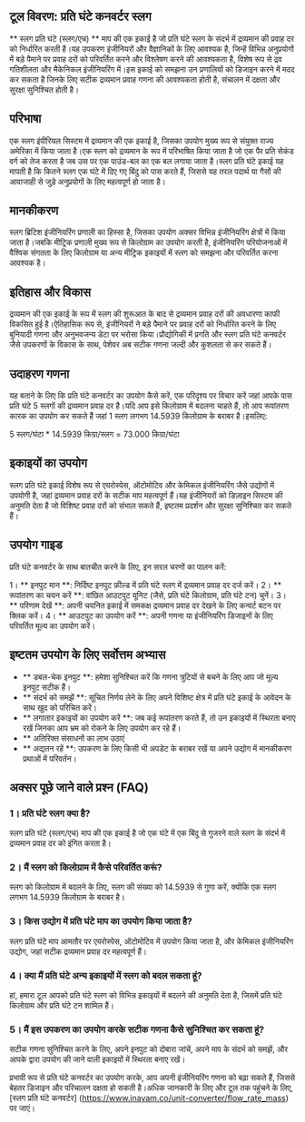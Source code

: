## टूल विवरण: प्रति घंटे कनवर्टर स्लग

** स्लग प्रति घंटे (स्लग/एच) ** माप की एक इकाई है जो प्रति घंटे स्लग के संदर्भ में द्रव्यमान की प्रवाह दर को निर्धारित करती है।यह उपकरण इंजीनियरों और वैज्ञानिकों के लिए आवश्यक है, जिन्हें विभिन्न अनुप्रयोगों में बड़े पैमाने पर प्रवाह दरों को परिवर्तित करने और विश्लेषण करने की आवश्यकता है, विशेष रूप से द्रव गतिशीलता और मैकेनिकल इंजीनियरिंग में।इस इकाई को समझना उन प्रणालियों को डिजाइन करने में मदद कर सकता है जिनके लिए सटीक द्रव्यमान प्रवाह गणना की आवश्यकता होती है, संचालन में दक्षता और सुरक्षा सुनिश्चित होती है।

## परिभाषा

एक स्लग इंपीरियल सिस्टम में द्रव्यमान की एक इकाई है, जिसका उपयोग मुख्य रूप से संयुक्त राज्य अमेरिका में किया जाता है।एक स्लग को द्रव्यमान के रूप में परिभाषित किया जाता है जो एक पैर प्रति सेकंड वर्ग को तेज करता है जब उस पर एक पाउंड-बल का एक बल लगाया जाता है।स्लग प्रति घंटे इकाई यह मापती है कि कितने स्लग एक घंटे में दिए गए बिंदु को पास करते हैं, जिससे यह तरल पदार्थ या गैसों की आवाजाही से जुड़े अनुप्रयोगों के लिए महत्वपूर्ण हो जाता है।

## मानकीकरण

स्लग ब्रिटिश इंजीनियरिंग प्रणाली का हिस्सा है, जिसका उपयोग अक्सर विभिन्न इंजीनियरिंग क्षेत्रों में किया जाता है।जबकि मीट्रिक प्रणाली मुख्य रूप से किलोग्राम का उपयोग करती है, इंजीनियरिंग परियोजनाओं में वैश्विक संगतता के लिए किलोग्राम या अन्य मीट्रिक इकाइयों में स्लग को समझना और परिवर्तित करना आवश्यक है।

## इतिहास और विकास

द्रव्यमान की एक इकाई के रूप में स्लग की शुरूआत के बाद से द्रव्यमान प्रवाह दरों की अवधारणा काफी विकसित हुई है।ऐतिहासिक रूप से, इंजीनियरों ने बड़े पैमाने पर प्रवाह दरों को निर्धारित करने के लिए बुनियादी गणना और अनुभवजन्य डेटा पर भरोसा किया।प्रौद्योगिकी में प्रगति और स्लग प्रति घंटे कनवर्टर जैसे उपकरणों के विकास के साथ, पेशेवर अब सटीक गणना जल्दी और कुशलता से कर सकते हैं।

## उदाहरण गणना

यह बताने के लिए कि प्रति घंटे कनवर्टर का उपयोग कैसे करें, एक परिदृश्य पर विचार करें जहां आपके पास प्रति घंटे 5 स्लगों की द्रव्यमान प्रवाह दर है।यदि आप इसे किलोग्राम में बदलना चाहते हैं, तो आप रूपांतरण कारक का उपयोग कर सकते हैं जहां 1 स्लग लगभग 14.5939 किलोग्राम के बराबर है।इसलिए:

5 स्लग/घंटा * 14.5939 किग्रा/स्लग = 73.000 किग्रा/घंटा

## इकाइयों का उपयोग

स्लग प्रति घंटे इकाई विशेष रूप से एयरोस्पेस, ऑटोमोटिव और केमिकल इंजीनियरिंग जैसे उद्योगों में उपयोगी है, जहां द्रव्यमान प्रवाह दरों के सटीक माप महत्वपूर्ण हैं।यह इंजीनियरों को डिज़ाइन सिस्टम की अनुमति देता है जो विशिष्ट प्रवाह दरों को संभाल सकते हैं, इष्टतम प्रदर्शन और सुरक्षा सुनिश्चित कर सकते हैं।

## उपयोग गाइड

प्रति घंटे कनवर्टर के साथ बातचीत करने के लिए, इन सरल चरणों का पालन करें:

1। ** इनपुट मान **: निर्दिष्ट इनपुट फ़ील्ड में प्रति घंटे स्लग में द्रव्यमान प्रवाह दर दर्ज करें।
2। ** रूपांतरण का चयन करें **: वांछित आउटपुट यूनिट (जैसे, प्रति घंटे किलोग्राम, प्रति घंटे टन) चुनें।
3। ** परिणाम देखें **: अपनी चयनित इकाई में समकक्ष द्रव्यमान प्रवाह दर देखने के लिए कन्वर्ट बटन पर क्लिक करें।
4। ** आउटपुट का उपयोग करें **: अपनी गणना या इंजीनियरिंग डिजाइनों के लिए परिवर्तित मूल्य का उपयोग करें।

## इष्टतम उपयोग के लिए सर्वोत्तम अभ्यास

- ** डबल-चेक इनपुट **: हमेशा सुनिश्चित करें कि गणना त्रुटियों से बचने के लिए आप जो मूल्य इनपुट सटीक हैं।
- ** संदर्भ को समझें **: सूचित निर्णय लेने के लिए अपने विशिष्ट क्षेत्र में प्रति घंटे इकाई के आवेदन के साथ खुद को परिचित करें।
- ** लगातार इकाइयों का उपयोग करें **: जब कई रूपांतरण करते हैं, तो उन इकाइयों में स्थिरता बनाए रखें जिनका आप भ्रम को रोकने के लिए उपयोग कर रहे हैं।
- ** अतिरिक्त संसाधनों का लाभ उठाएं
- ** अद्यतन रहें **: उपकरण के लिए किसी भी अपडेट के बराबर रखें या अपने उद्योग में मानकीकरण प्रथाओं में परिवर्तन।

## अक्सर पूछे जाने वाले प्रश्न (FAQ)

### 1। प्रति घंटे स्लग क्या है?
स्लग प्रति घंटे (स्लग/एच) माप की एक इकाई है जो एक घंटे में एक बिंदु से गुजरने वाले स्लग के संदर्भ में द्रव्यमान प्रवाह दर को इंगित करता है।

### 2। मैं स्लग को किलोग्राम में कैसे परिवर्तित करूं?
स्लग को किलोग्राम में बदलने के लिए, स्लग की संख्या को 14.5939 से गुणा करें, क्योंकि एक स्लग लगभग 14.5939 किलोग्राम के बराबर है।

### 3। किस उद्योग में प्रति घंटे माप का उपयोग किया जाता है?
स्लग प्रति घंटे माप आमतौर पर एयरोस्पेस, ऑटोमोटिव में उपयोग किया जाता है, और केमिकल इंजीनियरिंग उद्योग, जहां सटीक द्रव्यमान प्रवाह दर महत्वपूर्ण हैं।

### 4। क्या मैं प्रति घंटे अन्य इकाइयों में स्लग को बदल सकता हूं?
हां, हमारा टूल आपको प्रति घंटे स्लग को विभिन्न इकाइयों में बदलने की अनुमति देता है, जिसमें प्रति घंटे किलोग्राम और प्रति घंटे टन शामिल हैं।

### 5। मैं इस उपकरण का उपयोग करके सटीक गणना कैसे सुनिश्चित कर सकता हूं?
सटीक गणना सुनिश्चित करने के लिए, अपने इनपुट को दोबारा जांचें, अपने माप के संदर्भ को समझें, और आपके द्वारा उपयोग की जाने वाली इकाइयों में स्थिरता बनाए रखें।

प्रभावी रूप से प्रति घंटे कनवर्टर का उपयोग करके, आप अपनी इंजीनियरिंग गणना को बढ़ा सकते हैं, जिससे बेहतर डिजाइन और परिचालन दक्षता हो सकती है।अधिक जानकारी के लिए और टूल तक पहुंचने के लिए, [स्लग प्रति घंटे कनवर्टर] (https://www.inayam.co/unit-converter/flow_rate_mass) पर जाएं।